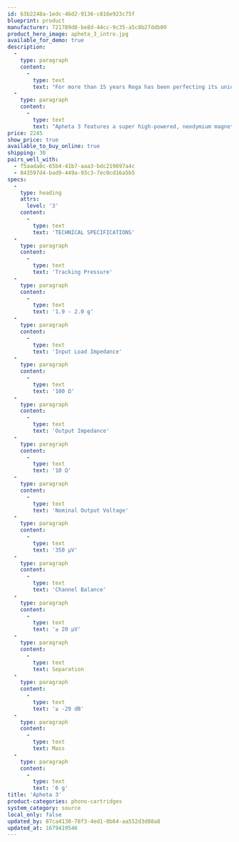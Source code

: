 ```yaml
---
id: 63b2248a-1edc-46d2-9136-c816e923c75f
blueprint: product
manufacturer: 721789d8-be8d-44cc-9c35-a5c8b27ddb09
product_hero_image: apheta_3_intro.jpg
available_for_demo: true
description:
  -
    type: paragraph
    content:
      -
        type: text
        text: "For more than 15 years Rega has been perfecting its unique designs of moving coil cartridges. We have pioneered undamped micro mass generation systems coupled with high integrity jointless bodies. In recent times we have achieved new levels of power from rare earth magnets. This 15 year evolution using the latest technological manufacturing process and recognized laws bought us the hugely successful Apheta 2.With the Apheta 3 we have pushed another boundary, for several years we have been developing state of the the art diamond profiles of a “Fine Line” design mounted through 90 degrees (the same technique used in our Aphelion 2 reference model) this work has resulted in Apheta 3 extracting even more detail from the record groove which of course translates into more music.\_\_"
  -
    type: paragraph
    content:
      -
        type: text
        text: "Apheta 3 features a super high-powered, neodymium magnet and a coil meticulously hand wound on an iron cross that is fifty percent smaller than the MK1 model. This weight reduction allows us greater freedom to track the vinyl groove. The Apheta 3 is housed within a completely redesigned, single piece, aluminium anodised body and protected by a CAD designed, smoked rigid cover to protect the internal fine wires, making handling whilst fitting, safe and risk free. The Apheta 3 is the perfect partner for the latest Planar 8 and Planar 10 turntables. The Apheta 3 can be supplied factory fitted at a discounted package rate. Please ask your retailer for details.\_\_"
price: 2245
show_price: true
available_to_buy_online: true
shipping: 30
pairs_well_with:
  - f5aada8c-65b4-41b7-aaa3-bdc219697a4c
  - 843597d4-bad9-449a-93c3-7ec0cd16a5b5
specs:
  -
    type: heading
    attrs:
      level: '3'
    content:
      -
        type: text
        text: 'TECHNICAL SPECIFICATIONS'
  -
    type: paragraph
    content:
      -
        type: text
        text: 'Tracking Pressure'
  -
    type: paragraph
    content:
      -
        type: text
        text: '1.9 - 2.0 g'
  -
    type: paragraph
    content:
      -
        type: text
        text: 'Input Load Impedance'
  -
    type: paragraph
    content:
      -
        type: text
        text: '100 Ω'
  -
    type: paragraph
    content:
      -
        type: text
        text: 'Output Impedance'
  -
    type: paragraph
    content:
      -
        type: text
        text: '10 Ω'
  -
    type: paragraph
    content:
      -
        type: text
        text: 'Nominal Output Voltage'
  -
    type: paragraph
    content:
      -
        type: text
        text: '350 μV'
  -
    type: paragraph
    content:
      -
        type: text
        text: 'Channel Balance'
  -
    type: paragraph
    content:
      -
        type: text
        text: '≥ 20 μV'
  -
    type: paragraph
    content:
      -
        type: text
        text: Separation
  -
    type: paragraph
    content:
      -
        type: text
        text: '≥ -29 dB'
  -
    type: paragraph
    content:
      -
        type: text
        text: Mass
  -
    type: paragraph
    content:
      -
        type: text
        text: '6 g'
title: 'Apheta 3'
product-categories: phono-cartridges
system_category: source
local_only: false
updated_by: 87ca4130-78f3-4ed1-8b64-aa552d3d08a8
updated_at: 1679419546
---
```

